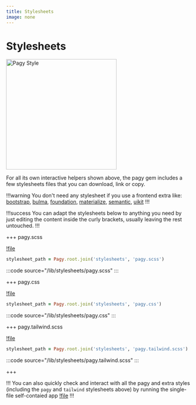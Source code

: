 ```yaml
---
title: Stylesheets
image: none
---
```


# Stylesheets

<img src="/pagy/docs/assets/images/pagy-style.png" width="300" title="Pagy Style">

For all its own interactive helpers shown above, the pagy gem includes a few stylesheets files that you can download, link or
copy.

!!!warning
You don't need any stylesheet if you use a frontend extra
like: [bootstrap](/docs/extras/bootstrap), [bulma](/docs/extras/bulma), [foundation](/docs/extras/foundation), [materialize](/docs/extras/materialize), [semantic](/docs/extras/semantic), [uikit](/docs/extras/uikit)
!!!

!!!success
You can adapt the stylesheets below to anything you need by just editing the content inside the curly brackets, usually leaving
the rest
untouched.
!!!

+++ pagy.scss

[!file](/lib/stylesheets/pagy.scss)

```ruby 
stylesheet_path = Pagy.root.join('stylesheets', 'pagy.scss')
```

:::code source="/lib/stylesheets/pagy.scss" :::

+++ pagy.css

[!file](/lib/stylesheets/pagy.css)

```ruby 
stylesheet_path = Pagy.root.join('stylesheets', 'pagy.css')
```

:::code source="/lib/stylesheets/pagy.css" :::

+++ pagy.tailwind.scss

[!file](/lib/stylesheets/pagy.tailwind.scss)

```ruby 
stylesheet_path = Pagy.root.join('stylesheets', 'pagy.tailwind.scss')
```

:::code source="/lib/stylesheets/pagy.tailwind.scss" :::

+++

!!!
You can also quickly check and interact with all the pagy and extra styles (including the `pagy` and `tailwind` stylesheets above)
by running the single-file self-contaied app [!file](/apps/pagy_styles.ru)
!!!
